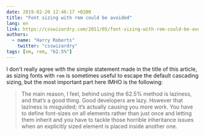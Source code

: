 ```yaml
---
date: 2019-02-20 12:46:17 +0200
title: "Font sizing with rem could be avoided"
lang: en
link: https://csswizardry.com/2011/05/font-sizing-with-rem-could-be-avoided/
authors:
  - name: "Harry Roberts"
    twitter: "csswizardry"
tags: [em, rem, "62.5%"]
---
```


I don't really agree with the simple statement made in the title of this article, as sizing fonts with `rem` is sometimes useful to escape the default cascading sizing, but the most important part here IMHO is the following:

> The main reason, I feel, behind using the 62.5% method is laziness, and that’s a good thing. Good developers are lazy. However that laziness is misguided; it’s actually causing you more work. You have to define font-sizes on all elements rather than just once and letting them inherit and you have to tackle those horrible inheritance issues when an explicitly sized element is placed inside another one.

